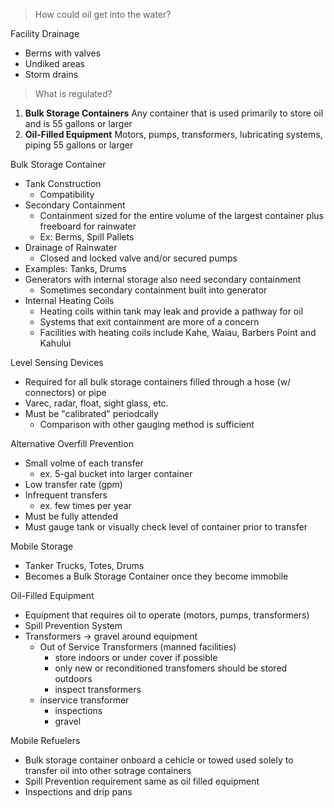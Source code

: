 >How could oil get into the water?

Facility Drainage
-	Berms with valves
-	Undiked areas
-	Storm drains

>What is regulated?

1.	**Bulk Storage Containers**
Any container that is used primarily to store oil and is 55 gallons or larger
2.	**Oil-Filled Equipment**
Motors, pumps, transformers, lubricating systems, piping 55 gallons or larger

Bulk Storage Container
-	Tank Construction
	-	Compatibility
-	Secondary Containment
	-	Containment sized for the entire volume of the largest container plus freeboard for rainwater
	-	Ex: Berms, Spill Pallets
-	Drainage of Rainwater
	-	Closed and locked valve and/or secured pumps
-	Examples: Tanks, Drums
-	Generators with internal storage also need secondary containment
	-	Sometimes secondary containment built into generator
-	Internal Heating Coils
	-	Heating coils within tank may leak and provide a pathway for oil
	-	Systems that exit containment are more of a concern
	-	Facilities with heating coils include Kahe, Waiau, Barbers Point and Kahului

Level Sensing Devices
-	Required for all bulk storage containers filled through a hose (w/ connectors) or pipe
-	Varec, radar, float, sight glass, etc.
-	Must be "calibrated" periodcally
	-	Comparison with other gauging method is sufficient

Alternative Overfill Prevention
-	Small volme of each transfer
	-	ex. 5-gal bucket into larger container
-	Low transfer rate (gpm)
-	Infrequent transfers
	-	ex. few times per year
-	Must be fully attended
-	Must gauge tank or visually check level of container prior to transfer

Mobile Storage
-	Tanker Trucks, Totes, Drums
-	Becomes a Bulk Storage Container once they become immobile

Oil-Filled Equipment
-	Equipment that requires oil to operate (motors, pumps, transformers)
-	Spill Prevention System
-	Transformers -> gravel around equipment
	-	Out of Service Transformers (manned facilities)
		-	store indoors or under cover if possible
		-	only new or reconditioned transfomers should be stored outdoors
		-	inspect transformers
	-	inservice transformer
		-	inspections	
		-	gravel
		
Mobile Refuelers
-	Bulk storage container onboard a cehicle or towed used solely to transfer oil into other sotrage containers
-	Spill Prevention requirement same as oil filled equipment
-	Inspections and drip pans